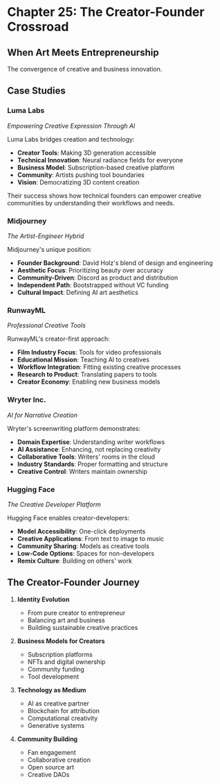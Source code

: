# Chapter 25: The Creator-Founder Crossroad

## When Art Meets Entrepreneurship

The convergence of creative and business innovation.

## Case Studies

### Luma Labs
*Empowering Creative Expression Through AI*

Luma Labs bridges creation and technology:

- **Creator Tools**: Making 3D generation accessible
- **Technical Innovation**: Neural radiance fields for everyone
- **Business Model**: Subscription-based creative platform
- **Community**: Artists pushing tool boundaries
- **Vision**: Democratizing 3D content creation

Their success shows how technical founders can empower creative communities by understanding their workflows and needs.

### Midjourney
*The Artist-Engineer Hybrid*

Midjourney's unique position:

- **Founder Background**: David Holz's blend of design and engineering
- **Aesthetic Focus**: Prioritizing beauty over accuracy
- **Community-Driven**: Discord as product and distribution
- **Independent Path**: Bootstrapped without VC funding
- **Cultural Impact**: Defining AI art aesthetics

### RunwayML
*Professional Creative Tools*

RunwayML's creator-first approach:

- **Film Industry Focus**: Tools for video professionals
- **Educational Mission**: Teaching AI to creatives
- **Workflow Integration**: Fitting existing creative processes
- **Research to Product**: Translating papers to tools
- **Creator Economy**: Enabling new business models

### Wryter Inc.
*AI for Narrative Creation*

Wryter's screenwriting platform demonstrates:

- **Domain Expertise**: Understanding writer workflows
- **AI Assistance**: Enhancing, not replacing creativity
- **Collaborative Tools**: Writers' rooms in the cloud
- **Industry Standards**: Proper formatting and structure
- **Creative Control**: Writers maintain ownership

### Hugging Face
*The Creative Developer Platform*

Hugging Face enables creator-developers:

- **Model Accessibility**: One-click deployments
- **Creative Applications**: From text to image to music
- **Community Sharing**: Models as creative tools
- **Low-Code Options**: Spaces for non-developers
- **Remix Culture**: Building on others' work

## The Creator-Founder Journey

1. **Identity Evolution**
   - From pure creator to entrepreneur
   - Balancing art and business
   - Building sustainable creative practices

2. **Business Models for Creators**
   - Subscription platforms
   - NFTs and digital ownership
   - Community funding
   - Tool development

3. **Technology as Medium**
   - AI as creative partner
   - Blockchain for attribution
   - Computational creativity
   - Generative systems

4. **Community Building**
   - Fan engagement
   - Collaborative creation
   - Open source art
   - Creative DAOs